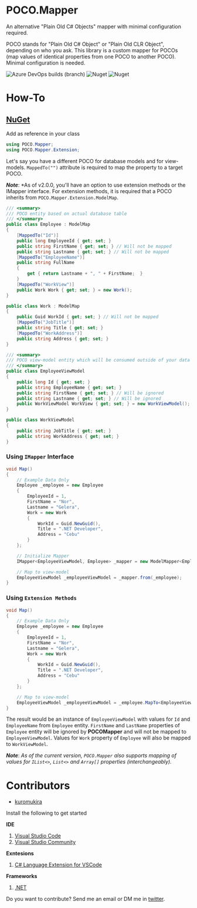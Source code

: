 # POCO.Mapper
An alternative "Plain Old C# Objects" mapper with minimal configuration required.

POCO stands for "Plain Old C# Object" or "Plain Old CLR Object", depending on who you ask. This library is a custom mapper for POCOs (map values of identical properties from one POCO to another POCO). Minimal configuration is needed.

<div>
    <img alt="Azure DevOps builds (branch)" src="https://img.shields.io/azure-devops/build/norgelera/dabf89f6-646a-4c51-ac54-7349811a3405/6/master.svg">
    <img alt="Nuget" src="https://img.shields.io/nuget/dt/POCOMapper">
    <img alt="Nuget" src="https://img.shields.io/nuget/v/POCOMapper">
</div>

# How-To

## [NuGet](https://www.nuget.org/packages/POCOMapper/)

Add as reference in your class
```c#
using POCO.Mapper;
using POCO.Mapper.Extension;
```
Let's say you have a different POCO for database models and for view-models. ```MappedTo("")``` attribute is required to map the property to a target POCO.

***Note***: *As of v2.0.0, you'll have an option to use extension methods or the IMapper interface. For extension methods, it is required that a POCO inherits from ```POCO.Mapper.Extension.ModelMap```.
```c#
/// <summary>
/// POCO entity based on actual database table
/// </summary>
public class Employee : ModelMap
{
    [MappedTo("Id")]
    public long EmployeeId { get; set; }
    public string FirstName { get; set; } // Will not be mapped
    public string Lastname { get; set; } // Will not be mapped
    [MappedTo("EmployeeName")]
    public string FullName
    {
        get { return Lastname + ", " + FirstName;  }
    }
    [MappedTo("WorkView")]
    public Work Work { get; set; } = new Work();
}

public class Work : ModelMap
{
    public Guid WorkId { get; set; } // Will not be mapped
    [MappedTo("JobTitle")]
    public string Title { get; set; }
    [MappedTo("WorkAddress")]
    public string Address { get; set; }
}

/// <summary>
/// POCO view-model entity which will be consumed outside of your data layer
/// </summary>
public class EmployeeViewModel
{
    public long Id { get; set; }
    public string EmployeeName { get; set; }
    public string FirstName { get; set; } // Will be ignored
    public string Lastname { get; set; } // Will be ignored
    public WorkViewModel WorkView { get; set; } = new WorkViewModel();
}

public class WorkViewModel
{
    public string JobTitle { get; set; }
    public string WorkAddress { get; set; }
}
```

### Using ```IMapper``` Interface

```c#
void Map()
{
    // Example Data Only
    Employee _employee = new Employee
    {
        EmployeeId = 1,
        FirstName = "Nor",
        Lastname = "Gelera",
        Work = new Work
        {
            WorkId = Guid.NewGuid(),
            Title = ".NET Developer",
            Address = "Cebu"
        }
    };

    // Initialize Mapper
    IMapper<EmployeeViewModel, Employee> _mapper = new ModelMapper<EmployeeViewModel, Employee>();

    // Map to view-model
    EmployeeViewModel _employeeViewModel = _mapper.from(_employee);
}
```

### Using ```Extension Methods```

```c#
void Map()
{
    // Example Data Only
    Employee _employee = new Employee
    {
        EmployeeId = 1,
        FirstName = "Nor",
        Lastname = "Gelera",
        Work = new Work
        {
            WorkId = Guid.NewGuid(),
            Title = ".NET Developer",
            Address = "Cebu"
        }
    };

    // Map to view-model
    EmployeeViewModel _employeeViewModel = _employee.MapTo<EmployeeViewModel>();
}
```

The result would be an instance of ```EmployeeViewModel``` with values for ```Id``` and ```EmployeeName``` from ```Employee``` entity. ```FirstName``` and ```LastName``` properties of ```Employee``` entity will be ignored by **POCOMapper** and will not be mapped to ```EmployeeViewModel```. Values for ```Work``` property of ```Employee``` will also be mapped to ```WorkViewModel```.

***Note***: *As of the current version, ```POCO.Mapper``` also supports mapping of values for ```IList<>```, ```List<>``` and ```Array[]``` properties (_interchangeably_).*

# Contributors
- [kuromukira](https://www.twitter.com/norgelera)

Install the following to get started

**IDE**
1. [Visual Studio Code](https://code.visualstudio.com/) 
2. [Visual Studio Community](https://visualstudio.microsoft.com/downloads/)

**Exntesions**
1. [C# Language Extension for VSCode](https://marketplace.visualstudio.com/items?itemName=ms-vscode.csharp)

**Frameworks**
1. [.NET](https://www.microsoft.com/net/download)


Do you want to contribute? Send me an email or DM me in [twitter](https://www.twitter.com/norgelera).

